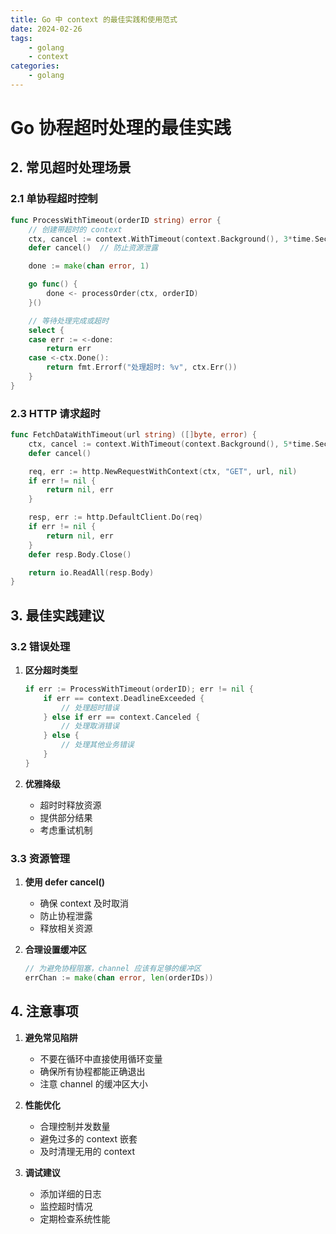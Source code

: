 ```yaml
---
title: Go 中 context 的最佳实践和使用范式
date: 2024-02-26
tags:
    - golang
    - context
categories:
    - golang
---
```


# Go 协程超时处理的最佳实践
## 2. 常见超时处理场景
### 2.1 单协程超时控制

```go
func ProcessWithTimeout(orderID string) error {
    // 创建带超时的 context
    ctx, cancel := context.WithTimeout(context.Background(), 3*time.Second)
    defer cancel()  // 防止资源泄露

    done := make(chan error, 1)

    go func() {
        done <- processOrder(ctx, orderID)
    }()

    // 等待处理完成或超时
    select {
    case err := <-done:
        return err
    case <-ctx.Done():
        return fmt.Errorf("处理超时: %v", ctx.Err())
    }
}
```

### 2.3 HTTP 请求超时

```go
func FetchDataWithTimeout(url string) ([]byte, error) {
    ctx, cancel := context.WithTimeout(context.Background(), 5*time.Second)
    defer cancel()

    req, err := http.NewRequestWithContext(ctx, "GET", url, nil)
    if err != nil {
        return nil, err
    }

    resp, err := http.DefaultClient.Do(req)
    if err != nil {
        return nil, err
    }
    defer resp.Body.Close()

    return io.ReadAll(resp.Body)
}
```

## 3. 最佳实践建议
### 3.2 错误处理

1. **区分超时类型**
   ```go
   if err := ProcessWithTimeout(orderID); err != nil {
       if err == context.DeadlineExceeded {
           // 处理超时错误
       } else if err == context.Canceled {
           // 处理取消错误
       } else {
           // 处理其他业务错误
       }
   }
   ```

2. **优雅降级**
   - 超时时释放资源
   - 提供部分结果
   - 考虑重试机制

### 3.3 资源管理

1. **使用 defer cancel()**
   - 确保 context 及时取消
   - 防止协程泄露
   - 释放相关资源

2. **合理设置缓冲区**
   ```go
   // 为避免协程阻塞，channel 应该有足够的缓冲区
   errChan := make(chan error, len(orderIDs))
   ```

## 4. 注意事项

1. **避免常见陷阱**
   - 不要在循环中直接使用循环变量
   - 确保所有协程都能正确退出
   - 注意 channel 的缓冲区大小

2. **性能优化**
   - 合理控制并发数量
   - 避免过多的 context 嵌套
   - 及时清理无用的 context

3. **调试建议**
   - 添加详细的日志
   - 监控超时情况
   - 定期检查系统性能